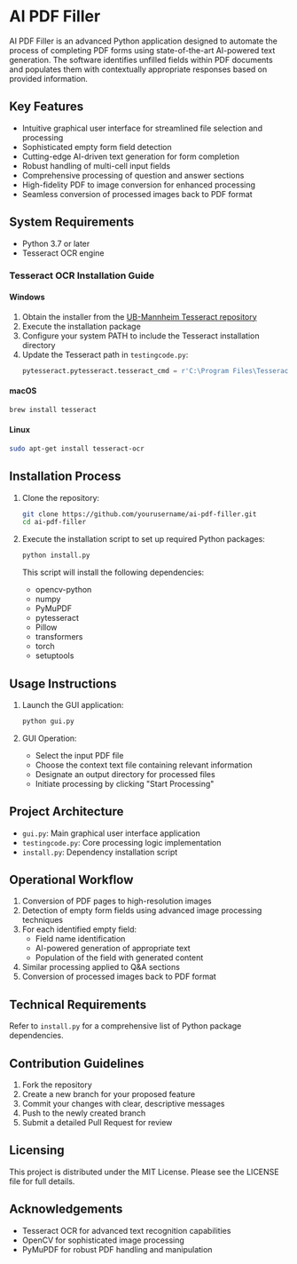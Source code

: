 # AI PDF Filler

AI PDF Filler is an advanced Python application designed to automate the process of completing PDF forms using state-of-the-art AI-powered text generation. The software identifies unfilled fields within PDF documents and populates them with contextually appropriate responses based on provided information.

## Key Features

- Intuitive graphical user interface for streamlined file selection and processing
- Sophisticated empty form field detection
- Cutting-edge AI-driven text generation for form completion
- Robust handling of multi-cell input fields
- Comprehensive processing of question and answer sections
- High-fidelity PDF to image conversion for enhanced processing
- Seamless conversion of processed images back to PDF format

## System Requirements

- Python 3.7 or later
- Tesseract OCR engine

### Tesseract OCR Installation Guide

#### Windows
1. Obtain the installer from the [UB-Mannheim Tesseract repository](https://github.com/UB-Mannheim/tesseract/wiki)
2. Execute the installation package
3. Configure your system PATH to include the Tesseract installation directory
4. Update the Tesseract path in `testingcode.py`:
   ```python
   pytesseract.pytesseract.tesseract_cmd = r'C:\Program Files\Tesseract-OCR\tesseract.exe'
   ```

#### macOS
```bash
brew install tesseract
```

#### Linux
```bash
sudo apt-get install tesseract-ocr
```

## Installation Process

1. Clone the repository:
   ```bash
   git clone https://github.com/yourusername/ai-pdf-filler.git
   cd ai-pdf-filler
   ```

2. Execute the installation script to set up required Python packages:
   ```bash
   python install.py
   ```

   This script will install the following dependencies:
   - opencv-python
   - numpy
   - PyMuPDF
   - pytesseract
   - Pillow
   - transformers
   - torch
   - setuptools

## Usage Instructions

1. Launch the GUI application:
   ```bash
   python gui.py
   ```

2. GUI Operation:
   - Select the input PDF file
   - Choose the context text file containing relevant information
   - Designate an output directory for processed files
   - Initiate processing by clicking "Start Processing"

## Project Architecture

- `gui.py`: Main graphical user interface application
- `testingcode.py`: Core processing logic implementation
- `install.py`: Dependency installation script

## Operational Workflow

1. Conversion of PDF pages to high-resolution images
2. Detection of empty form fields using advanced image processing techniques
3. For each identified empty field:
   - Field name identification
   - AI-powered generation of appropriate text
   - Population of the field with generated content
4. Similar processing applied to Q&A sections
5. Conversion of processed images back to PDF format

## Technical Requirements

Refer to `install.py` for a comprehensive list of Python package dependencies.

## Contribution Guidelines

1. Fork the repository
2. Create a new branch for your proposed feature
3. Commit your changes with clear, descriptive messages
4. Push to the newly created branch
5. Submit a detailed Pull Request for review

## Licensing

This project is distributed under the MIT License. Please see the LICENSE file for full details.

## Acknowledgements

- Tesseract OCR for advanced text recognition capabilities
- OpenCV for sophisticated image processing
- PyMuPDF for robust PDF handling and manipulation

